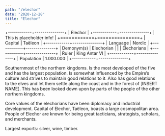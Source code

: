 ```yaml
---
path: "/elechor"
date: "2020-12-28"
title: "Elechor"
---
```


+------------+---------------+
| Elechor                    |
+------------+---------------+
| This is placeholder info!  |
+============+===============+
| Capital    | Taëleon       |
+------------+---------------+
| Language   | Nordic        |
+------------+---------------+
| Demonym(s) | Elechorian    |
|            | Elechorians   |
+------------+---------------+
| Ruler      | King Antar VI |
+------------+---------------+
| Population | 1.000.000     |
+------------+---------------+

Southernmost of the northern kingdoms. Is the most developed of the five and has the largest population. Is somewhat influenced by the Empire’s culture and strives to maintain good relations to it. Also has good relations to the elves and let them settle along the coast and in the forest of [INSERT NAME]. This has been looked down upon by parts of the people of the other northern kingdoms.

Core values of the elechorians have been diplomacy and industrial development. Capital of Elechor, Taëleon, boasts a large cosmopolitan area. People of Elechor are known for being great tacticians, strategists, scholars, and merchants.

Largest exports: silver, wine, timber.

